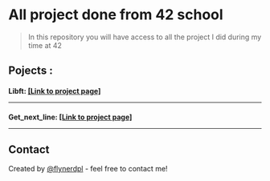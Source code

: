 # All project done from 42 school
> In this repository you will have access to all the project I did during my time at 42

## Pojects :
#### Libft: [[Link to project page]](libft/)  <br/> <hr/>
#### Get_next_line:  [[Link to project page]](get_next_line/)  <br/> <hr/>

## Contact
Created by [@flynerdpl](https://www.flynerd.pl/) - feel free to contact me!
